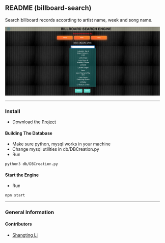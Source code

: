 ## README (billboard-search)

Search billboard records according to artist name, week and song name.

![readme image](./images/ScreenShot.png "Readme Image")

---
### Install
* Download the [Project](https://github.com/Shangtingli/billboard-engine/archive/master.zip)

#### Building The Database
* Make sure python, mysql works in your machine
* Change mysql utilities in db/DBCreation.py
* Run
```python3
python3 db/DBCreation.py
```

#### Start the Engine
* Run
```
npm start
```
---
### General Information

#### Contributors
* [Shangting Li](https://github.com/shangtingli)
